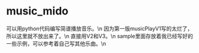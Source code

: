 # music_mido
可以用python代码编写简谱播放音乐。\n
因为第一版musicPlayV1写的太烂了，所以这里就不放出来了。\n
直接用V2和V3。\n
sample里面存放着我已经写好的一些示例，可以参考着自己写其他乐曲。\n
